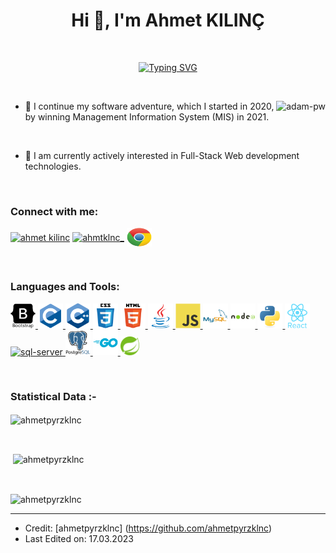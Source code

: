 <h1 align="center">Hi 👋, I'm Ahmet KILINÇ
</h1>

<br>

<p align="center">
<a href="https://git.io/typing-svg"><img src="https://readme-typing-svg.herokuapp.com?color=F3F1F7&lines=MIS+and+Computer+Science+Student;Jr.+Full+-+Stack+Web+Developer;Always+learning+new+things" alt="Typing SVG" /></a>
</a>
</p>

<br> 

<p><img align="right" src="https://github.com/Adam-pw/Adam-pw/blob/main/animation_500_kxa883sd.gif" alt="adam-pw" /></p>

- 🌱 I continue my software adventure, which I started in 2020, by winning Management Information System (MIS) in 2021.

<br>

- 🌱 I am currently actively interested in Full-Stack Web development technologies.

<br>

<h3 align="left">Connect with me:</h3>
<p align="left">
  <a href="https://www.linkedin.com/in/ahmet-k%C4%B1l%C4%B1n%C3%A7-1040pyrz" target="blank"><img align="center"
      src="https://raw.githubusercontent.com/rahuldkjain/github-profile-readme-generator/master/src/images/icons/Social/linked-in-alt.svg"
      alt="ahmet kilinc" height="30" width="40" /></a>
  <a href="https://instagram.com/ahmtklnc_?igshid=NTE5MzUyOTU=" target="blank"><img align="center"
      src="https://raw.githubusercontent.com/rahuldkjain/github-profile-readme-generator/master/src/images/icons/Social/instagram.svg"
      alt="ahmtklnc_" height="30" width="40" /></a>
  <a href="http://bit.ly/3Jidcw2" target="blank"><img align="center"
      src="https://raw.githubusercontent.com/devicons/devicon/1119b9f84c0290e0f0b38982099a2bd027a48bf1/icons/chrome/chrome-original.svg"
      alt="ahmet-kilinc" height="30" width="40"/></a>
</p>

<br>


<h3 align="left">Languages and Tools:</h3>
<p align="left">
<a href="https://getbootstrap.com" target="_blank" rel="noreferrer">
    <img src="https://raw.githubusercontent.com/devicons/devicon/master/icons/bootstrap/bootstrap-plain-wordmark.svg"
      alt="bootstrap" width="40" height="40" /> </a>
<a href="https://www.cprogramming.com/" target="_blank"
    rel="noreferrer"> <img src="https://raw.githubusercontent.com/devicons/devicon/master/icons/c/c-original.svg"
      alt="c" width="40" height="40" /> </a> <a href="https://www.w3schools.com/cpp/" target="_blank" rel="noreferrer">
    <img src="https://raw.githubusercontent.com/devicons/devicon/master/icons/cplusplus/cplusplus-original.svg"
      alt="cplusplus" width="40" height="40" /> </a> <a href="https://www.w3schools.com/css/" target="_blank"
    rel="noreferrer"> <img
      src="https://raw.githubusercontent.com/devicons/devicon/master/icons/css3/css3-original-wordmark.svg" alt="css3"
      width="40" height="40" /> </a> <a href="https://www.w3.org/html/" target="_blank" rel="noreferrer"> <img
      src="https://raw.githubusercontent.com/devicons/devicon/master/icons/html5/html5-original-wordmark.svg"
      alt="html5" width="40" height="40" /> </a> <a href="https://www.java.com" target="_blank" rel="noreferrer"> <img
      src="https://raw.githubusercontent.com/devicons/devicon/master/icons/java/java-original.svg" alt="java" width="40"
      height="40" /> </a> <a href="https://developer.mozilla.org/en-US/docs/Web/JavaScript" target="_blank"
    rel="noreferrer"> <img
      src="https://raw.githubusercontent.com/devicons/devicon/master/icons/javascript/javascript-original.svg"
      alt="javascript" width="40" height="40" /> </a>  <a href="https://www.mysql.com/" target="_blank" rel="noreferrer"> <img
      src="https://raw.githubusercontent.com/devicons/devicon/master/icons/mysql/mysql-original-wordmark.svg"
      alt="mysql" width="40" height="40" /> </a> </a> <a href="https://nodejs.org" target="_blank" rel="noreferrer"> <img
      src="https://raw.githubusercontent.com/devicons/devicon/master/icons/nodejs/nodejs-original-wordmark.svg"
      alt="nodejs" width="40" height="40" /> </a> <a href="https://www.python.org" target="_blank" rel="noreferrer"> <img
      src="https://raw.githubusercontent.com/devicons/devicon/master/icons/python/python-original.svg" alt="python"
      width="40" height="40" /> </a> <a href="https://reactjs.org/" target="_blank" rel="noreferrer"> <img
      src="https://raw.githubusercontent.com/devicons/devicon/master/icons/react/react-original-wordmark.svg"
      alt="react" width="40" height="40" /> </a> <a href="https://www.microsoft.com/tr-tr/sql-server/sql-server-downloads" target="_blank" rel="noreferrer"> <img
      src="https://www.svgrepo.com/show/373980/plsql.svg"
      alt="sql-server" width="40" height="40" /> </a> <a href="#" target="_blank" rel="noreferrer"> <img
      src="https://raw.githubusercontent.com/devicons/devicon/1119b9f84c0290e0f0b38982099a2bd027a48bf1/icons/postgresql/postgresql-original-wordmark.svg"
      alt="postgre-sql" width="40" height="40" /> </a> </a> <a href="#" target="_blank" rel="noreferrer"> <img
      src="https://raw.githubusercontent.com/devicons/devicon/1119b9f84c0290e0f0b38982099a2bd027a48bf1/icons/go/go-original-wordmark.svg"
      alt="go" width="40" height="40" /> </a>  <a href="#" target="_blank" rel="noreferrer"> <img
      src="https://raw.githubusercontent.com/devicons/devicon/1119b9f84c0290e0f0b38982099a2bd027a48bf1/icons/spring/spring-original.svg"
      alt="spring" width="30" height="30" /> </a></p>
<br>

<h3>Statistical Data :-</h3>
<p><img align="center"
    src="https://github-readme-stats.vercel.app/api/top-langs?username=ahmetpyrzklnc&show_icons=true&locale=en&bg_color=0d1117&text_color=ffffff&layout=compact"
    alt="ahmetpyrzklnc" 
    bg_color=#808080/></p>

<br>

<p>&nbsp;<img align="center" src="https://github-readme-stats.vercel.app/api?username=ahmetpyrzklnc&show_icons=true&locale=en&bg_color=0d1117&text_color=ffffff&repo=convoychat"
    alt="ahmetpyrzklnc" /></p>

<br>

<p><img align="center" src="https://github-readme-streak-stats.herokuapp.com/?user=ahmetpyrzklnc&theme=dark&background=0d1117&date_format=M%20j%5B%2C%20Y%5D" alt="ahmetpyrzklnc" /></p>
      
<hr/>

* Credit: [ahmetpyrzklnc] (https://github.com/ahmetpyrzklnc)
* Last Edited on: 17.03.2023
